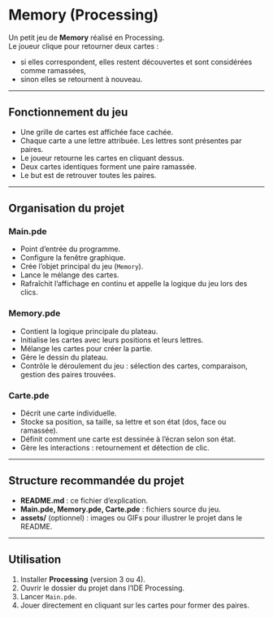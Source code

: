 # Memory (Processing)

Un petit jeu de **Memory** réalisé en Processing.  
Le joueur clique pour retourner deux cartes :  
- si elles correspondent, elles restent découvertes et sont considérées comme ramassées,  
- sinon elles se retournent à nouveau.  

---

## Fonctionnement du jeu
- Une grille de cartes est affichée face cachée.  
- Chaque carte a une lettre attribuée. Les lettres sont présentes par paires.  
- Le joueur retourne les cartes en cliquant dessus.  
- Deux cartes identiques forment une paire ramassée.  
- Le but est de retrouver toutes les paires.

---

## Organisation du projet

### Main.pde
- Point d’entrée du programme.  
- Configure la fenêtre graphique.  
- Crée l’objet principal du jeu (`Memory`).  
- Lance le mélange des cartes.  
- Rafraîchit l’affichage en continu et appelle la logique du jeu lors des clics.

### Memory.pde
- Contient la logique principale du plateau.  
- Initialise les cartes avec leurs positions et leurs lettres.  
- Mélange les cartes pour créer la partie.  
- Gère le dessin du plateau.  
- Contrôle le déroulement du jeu : sélection des cartes, comparaison, gestion des paires trouvées.  

### Carte.pde
- Décrit une carte individuelle.  
- Stocke sa position, sa taille, sa lettre et son état (dos, face ou ramassée).  
- Définit comment une carte est dessinée à l’écran selon son état.  
- Gère les interactions : retournement et détection de clic.  

---

## Structure recommandée du projet
- **README.md** : ce fichier d’explication.  
- **Main.pde, Memory.pde, Carte.pde** : fichiers source du jeu.  
- **assets/** (optionnel) : images ou GIFs pour illustrer le projet dans le README.  

---

## Utilisation
1. Installer **Processing** (version 3 ou 4).  
2. Ouvrir le dossier du projet dans l’IDE Processing.  
3. Lancer `Main.pde`.  
4. Jouer directement en cliquant sur les cartes pour former des paires.  
